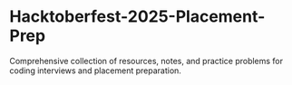 # Hacktoberfest-2025-Placement-Prep
Comprehensive collection of resources, notes, and practice problems for coding interviews and placement preparation.
